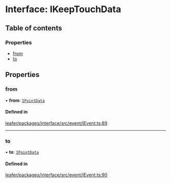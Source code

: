 # Interface: IKeepTouchData

## Table of contents

### Properties

- [from](IKeepTouchData.md#from)
- [to](IKeepTouchData.md#to)

## Properties

### from

• **from**: [`IPointData`](IPointData.md)

#### Defined in

[leafer/packages/interface/src/event/IEvent.ts:89](https://github.com/leaferjs/leafer/blob/8d161c2/packages/interface/src/event/IEvent.ts#L89)

___

### to

• **to**: [`IPointData`](IPointData.md)

#### Defined in

[leafer/packages/interface/src/event/IEvent.ts:90](https://github.com/leaferjs/leafer/blob/8d161c2/packages/interface/src/event/IEvent.ts#L90)
